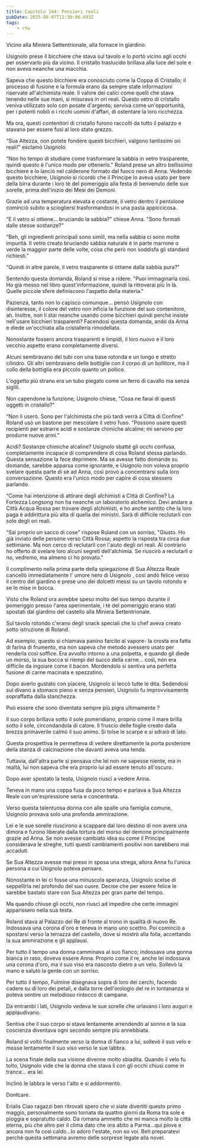 ```yaml
---
title: Capitolo 144: Pensieri reali
pubDate: 2025-08-07T11:30:06.693Z
tags:
    - rtw
---
```



Vicino alla Miniera Settentrionale, alla fornace in giardino.


Usignolo prese il bicchiere che stava sul tavolo e lo portò vicino agli occhi per osservarlo più da vicino. Il cristallo traslucido brillava alla luce del sole e non aveva neanche una macchia.


Sapeva che questo bicchiere era conosciuto come la Coppa di Cristallo; il processo di fusione e la formula erano da sempre state informazioni riservate all'alchimista reale. Il valore dei calici come quelli che stava tenendo nelle sue mani, si misurava in ori reali. Questo vetro di cristallo veniva utilizzato solo con posate d'argento; serviva come un'opportunità, per i potenti nobili o i ricchi uomini d'affari, di ostentare la loro ricchezza.


Ma ora, questi contenitori di cristallo furono raccolti da tutto il palazzo e stavano per essere fusi al loro stato grezzo.


“Sua Altezza, non potete fondere questi bicchieri, valgono tantissimi ori reali!" esclamò Usignolo.


“Non ho tempo di studiare come trasformare la sabbia in vetro trasparente, quindi questo è l'unico modo per ottenerlo." Roland prese un altro bellissimo bicchiere e lo lanciò nel calderone formato dal fuoco nero di Anna. Vedendo questo bicchiere, Usignolo si ricordò che il Principe lo aveva usato per bere della birra durante i loro tè del pomeriggio alla festa di benvenuto delle sue sorelle, prima dell'inizio dei Mesi dei Demoni.


Grazie ad una temperatura elevata e costante, il vetro dentro il pentolone cominciò subito a sciogliersi trasformandosi in una pasta appiccicosa.


“E il vetro si ottiene... bruciando la sabbia?" chiese Anna. "Sono formati dalle stesse sostanze?"


“Beh, gli ingredienti principali sono simili, ma nella sabbia ci sono molte impurità. Il vetro creato bruciando sabbia naturale è in parte marrone o verde la maggior parte delle volte, cosa che però non soddisfa gli standard richiesti."


“Quindi in altre parole, il vetro trasparente si ottiene dalla sabbia pura?"


Sentendo questa domanda, Roland si mise a ridere. "Puoi immaginarla così. Ho già messo nel libro quest'informazione, quindi la ritroverai più in là. Quelle piccole sfere definiscono l'aspetto della materia."


Pazienza, tanto non lo capisco comunque... pensò Usignolo con disinteresse, il colore del vetro non inficia la funzione del suo contenitore, ah. Inoltre, non li stai neanche usando come bicchieri quindi perché insiste nell'usare bicchieri trasparenti? Facendosi questa domanda, andò da Anna e diede un'occhiata alla cristalleria rimodellata.


Nonostante fossero ancora trasparenti e limpidi, il loro nuovo e il loro vecchio aspetto erano completamente diversi.


Alcuni sembravano dei tubi con una base rotonda e un lungo e stretto cilindro. Gli altri sembravano delle bottiglie con il corpo di un bollitore, ma il collo della bottiglia era piccolo quanto un pollice.


L'oggetto più strano era un tubo piegato come un ferro di cavallo ma senza sigilli.


Non capendone la funzione, Usignolo chiese, "Cosa ne farai di questi oggetti in cristallo?"


“Non li userò. Sono per l'alchimista che più tardi verrà a Città di Confine" Roland usò un bastone per mescolare il vetro fuso. "Possono usare questi recipienti per estrarre acidi e sostanze chimiche alcaline; mi servono per produrre nuove armi."


Acidi? Sostanze chimiche alcaline? Usignolo sbatté gli occhi confusa, completamente incapace di comprendere di cosa Roland stessa parlando. Questa sensazione la fece deprimere. Ma se avesse fatto domande su domande, sarebbe apparsa come ignorante, e Usignolo non voleva proprio svelare questa parte di sé ad Anna, così provò a concentrarsi sulla loro conversazione. Questo era l'unico modo per capire di cosa stessero parlando.


“Come hai intenzione di attirare degli alchimisti a Città di Confine? La Fortezza Longsong non ha neanche un laboratorio alchemico. Devi andare a Città Acqua Rossa per trovare degli alchimisti, e ho anche sentito che la loro paga è addirittura più alta di quella dei ministri. Sarà di difficile reclutarli con solo degli ori reali.


“Sai proprio un sacco di cose" rispose Roland con un sorriso, "Giusto. Ho già inviato delle persone verso Città Rossa; aspetto la risposta tra circa due settimane. Ma non cerco di reclutarli con l'aiuto degli ori reali. Al contrario ho offerto di svelare loro alcuni segreti dell'alchimia. Se riuscirò a reclutarli o no, vedremo, ma almeno ci ho provato."


Il complimento nella prima parte della spiegazione di Sua Altezza Reale cancellò immediatamente l’ umore nero di Usignolo , così andò felice verso il centro del giardino e prese uno dei dolcetti messi su un tavolo rotondo e se lo mise in bocca.


Visto che Roland ora avrebbe speso molto del suo tempo durante il pomeriggio presso l'area sperimentale, i tè del pomeriggio erano stati spostati dal giardino del castello alla Miniera Settentrionale.


Sul tavolo rotondo c'erano degli snack speciali che lo chef aveva creato sotto istruzione di Roland.


Ad esempio, questo si chiamava panino farcito al vapore- la crosta era fatta di farina di frumento, ma non sapeva che metodo avessero usato per renderla così soffice. Era avvolto intorno a una polpetta, e quando gli diede un morso, la sua bocca si riempì del succo della carne... così, non era difficile da ingoiare come il bacon. Mordendolo si sentiva una perfetta fusione di carne macinata e spezzatino.


Dopo averlo gustato con piacere, Usignolo si leccò tutte le dita. Sedendosi sul divano a stomaco pieno e senza pensieri, Usignolo fu improvvisamente sopraffatta dalla stanchezza.


Può essere che sono diventata sempre più pigra ultimamente ?


Il suo corpo brillava sotto il sole pomeridiano, proprio come il mare brilla sotto il sole, circondandola di calore. Il fruscio delle foglie creato dalla brezza primaverile calmò il suo animo. Si tolse le scarpe e si sdraiò di lato.


Questa prospettiva le permetteva di vedere direttamente la porta posteriore della stanza di calcinazione che davanti aveva una tenda.


Tuttavia, dall'altra parte si pensava che lei non ne sapesse niente, ma in realtà, lui non sapeva che era proprio lui ad essere tenuto all'oscuro.


Dopo aver spostato la testa, Usignolo riuscì a vedere Anna.


Teneva in mano una coppa fusa da poco tempo e parlava a Sua Altezza Reale con un'espressione seria e concentrata.


Verso questa talentuosa donna con alle spalle una famiglia comune, Usignolo provava solo una profonda ammirazione.


Lei e le sue sorelle riuscirono a scappare dal loro destino di non avere una dimora e furono liberate dalla tortura del morso del demone principalmente grazie ad Anna. Se non avesse cambiato idea su come il Principe considerava le streghe, tutti questi cambiamenti positivi non sarebbero mai accaduti.


Se Sua Altezza avesse mai preso in sposa una strega, allora Anna fu l'unica persona a cui Usignolo poteva pensare.


Nonostante in lei ci fosse una minuscola speranza, Usignolo scelse di seppellirla nel profondo del suo cuore. Decise che per essere felice le sarebbe bastato stare con Sua Altezza per gran parte del tempo.


Ma quando chiuse gli occhi, non riuscì ad impedire che certe immagini apparissero nella sua testa.


Roland stava al Palazzo del Re di fronte al trono in qualità di nuovo Re. Indossava una corona d'oro e teneva in mano uno scettro. Poi cominciò a spostarsi verso la terrazza del castello, dove si mostrò alla folla, accettando la sua ammirazione e gli applausi.


Per tutto il tempo una donna camminava al suo fianco; indossava una gonna bianca in raso, doveva essere Anna. Proprio come il re, anche lei indossava una corona d'oro, ma il suo viso era nascosto dietro a un velo. Sollevò la mano e salutò la gente con un sorriso.


Per tutto il tempo, Fulmine disegnava sopra di loro dei cerchi, facendo cadere su di loro dei petali, e dalla torre dell'orologio del re in lontananza si poteva sentire un melodioso rintocco di campane.


Da entrambi i lati, Usignolo vedeva le sue sorelle che urlavano i loro auguri e applaudivano.


Sentiva che il suo corpo si stava lentamente arrendendo al sonno e la sua coscienza diventava ogni secondo sempre più annebbiata.


Roland si voltò finalmente verso la donna di fianco a lui, sollevò il suo velo e mosse lentamente il suo viso verso le sue labbra.


La scena finale della sua visione divenne molto sbiadita. Quando il velo fu tolto, Usignolo vide che la donna che stava lì con gli occhi chiusi come in trance... era lei.


Inclinò le labbra le verso l'alto e si addormentò.






Dontcare.


 Erialis Ciao ragazzi ben ritrovati spero che vi siate divertiti questo primo maggio, personalmente sono tornata da quattro giorni da Roma tra sole e pioggia e sopratutto caldo. Da romana ammetto che mi manca molto la città eterna, più che altro per il clima dato che ora abito a Parma...qui piove e ancora non fa così caldo...Io adoro l'estate, non so voi. Beh preparatevi perchè questa settimana avremo delle sorprese legate alla novel. 
                                


                                



